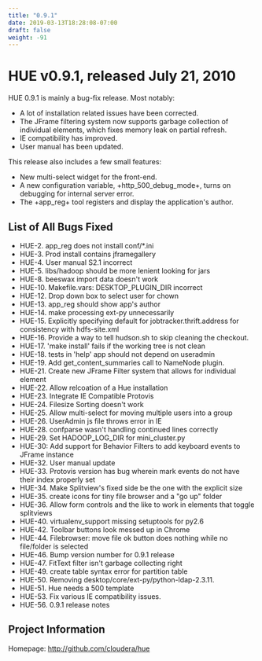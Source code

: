 ```yaml
---
title: "0.9.1"
date: 2019-03-13T18:28:08-07:00
draft: false
weight: -91
---
```


HUE v0.9.1, released July 21, 2010
==================================

HUE 0.9.1 is mainly a bug-fix release. Most notably:

* A lot of installation related issues have been corrected.
* The JFrame filtering system now supports garbage collection of individual
  elements, which fixes memory leak on partial refresh.
* IE compatibility has improved.
* User manual has been updated.

This release also includes a few small features:

* New multi-select widget for the front-end.
* A new configuration variable, +http_500_debug_mode+, turns on debugging for
  internal server error.
* The +app_reg+ tool registers and display the application's author.

List of All Bugs Fixed
----------------------
* HUE-2. app_reg does not install conf/*.ini
* HUE-3. Prod install contains jframegallery
* HUE-4. User manual S2.1 incorrect
* HUE-5. libs/hadoop should be more lenient looking for jars
* HUE-8. beeswax import data doesn't work
* HUE-10. Makefile.vars: DESKTOP_PLUGIN_DIR incorrect
* HUE-12. Drop down box to select user for chown
* HUE-13. app_reg should show app's author
* HUE-14. make processing ext-py unnecessarily
* HUE-15. Explicitly specifying default for jobtracker.thrift.address for consistency with hdfs-site.xml
* HUE-16. Provide a way to tell hudson.sh to skip cleaning the checkout.
* HUE-17. 'make install' fails if the working tree is not clean
* HUE-18. tests in 'help' app should not depend on useradmin
* HUE-19. Add get_content_summaries call to NameNode plugin.
* HUE-21. Create new JFrame Filter system that allows for individual element
* HUE-22. Allow relcoation of a Hue installation
* HUE-23. Integrate IE Compatible Protovis
* HUE-24. Filesize Sorting doesn't work
* HUE-25. Allow multi-select for moving multiple users into a group
* HUE-26. UserAdmin js file throws error in IE
* HUE-28. confparse wasn't handling continued lines correctly
* HUE-29. Set HADOOP_LOG_DIR for mini_cluster.py
* HUE-30: Add support for Behavior Filters to add keyboard events to JFrame instance
* HUE-32. User manual update
* HUE-33. Protovis version has bug wherein mark events do not have their index properly set
* HUE-34. Make Splitview's fixed side be the one with the explicit size
* HUE-35. create icons for tiny file browser and a "go up" folder
* HUE-36. Allow form controls and the like to work in elements that toggle splitviews
* HUE-40. virtualenv_support missing setuptools for py2.6
* HUE-42. Toolbar buttons look messed up in Chrome
* HUE-44. Filebrowser: move file ok button does nothing while no file/folder is selected
* HUE-46. Bump version number for 0.9.1 release
* HUE-47. FitText filter isn't garbage collecting right
* HUE-49. create table syntax error for partition table
* HUE-50. Removing desktop/core/ext-py/python-ldap-2.3.11.
* HUE-51. Hue needs a 500 template
* HUE-53. Fix various IE compatibility issues.
* HUE-56. 0.9.1 release notes

Project Information
-------------------
Homepage: http://github.com/cloudera/hue

